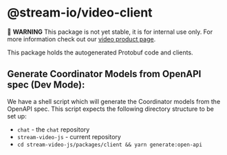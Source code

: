 # @stream-io/video-client

🚧 **WARNING** This package is not yet stable, it is for internal use only. For more information check out our [video product page](https://getstream.io/video/).

This package holds the autogenerated Protobuf code and clients.

## Generate Coordinator Models from OpenAPI spec (Dev Mode):

We have a shell script which will generate the Coordinator models from the OpenAPI spec.
This script expects the following directory structure to be set up:

- `chat` - the `chat` repository
- `stream-video-js` - current repository
- `cd stream-video-js/packages/client && yarn generate:open-api`
